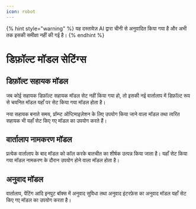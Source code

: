 ```yaml
---
icon: robot
---
```


{% hint style="warning" %}
यह दस्तावेज़ AI द्वारा चीनी से अनुवादित किया गया है और अभी तक इसकी समीक्षा नहीं की गई है।
{% endhint %}

# डिफ़ॉल्ट मॉडल सेटिंग्स

## डिफ़ॉल्ट सहायक मॉडल

जब कोई सहायक डिफ़ॉल्ट सहायक मॉडल सेट नहीं किया गया हो, तो इसकी नई वार्तालाप में डिफ़ॉल्ट रूप से चयनित मॉडल यहाँ पर सेट किया गया मॉडल होता है।

नया सहायक बनाते समय, प्रॉम्प्ट ऑप्टिमाइज़ेशन के लिए उपयोग किया जाने वाला मॉडल तथा त्वरित सहायक भी यहाँ सेट किए गए मॉडल का उपयोग करते हैं।

## वार्तालाप नामकरण मॉडल

प्रत्येक वार्तालाप के बाद मॉडल को कॉल करके बातचीत का शीर्षक उत्पन्न किया जाता है। यहाँ सेट किया गया मॉडल नामकरण के दौरान उपयोग होने वाला मॉडल होता है।

## अनुवाद मॉडल

वार्तालाप, पेंटिंग आदि इनपुट बॉक्स में अनुवाद सुविधा तथा अनुवाद इंटरफ़ेस का अनुवाद मॉडल यहाँ सेट किए गए मॉडल का उपयोग करता है।